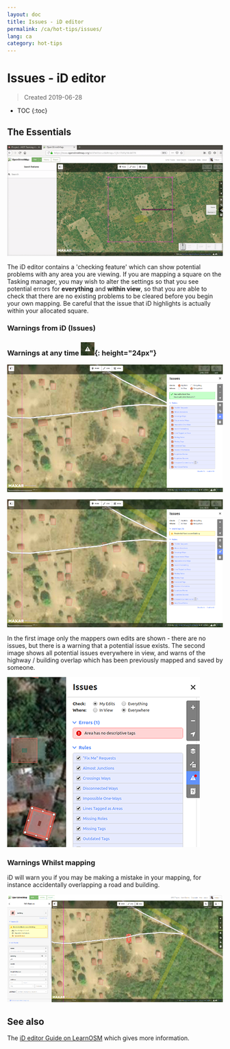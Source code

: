 ```yaml
---
layout: doc
title: Issues - iD editor
permalink: /ca/hot-tips/issues/
lang: ca
category: hot-tips
---
```


Issues - iD editor
============

> Created 2019-06-28  

- TOC
{:toc}

The Essentials
--------------

![issues][]

The iD editor contains a 'checking feature' which can show potential problems with any area you are viewing. If you are mapping a square on the Tasking manager, you may wish to alter the settings so that you see potential errors for **everything** and **within view**, so that you are able to check that there are no existing problems to be cleared before you begin your own mapping. Be careful that the issue that iD highlights is actually within your allocated square.  

### Warnings from iD (Issues) ###

### Warnings at any time ![id issues icon]{: height="24px"}

![id issues][]

![id issues everywhere][]

In the first image only the mappers own edits are shown - there are no issues, but there is a warning that a potential issue exists. The second image shows all potential issues everywhere in view, and warns of the highway / building overlap which has been previously mapped and saved by someone.  

![Error][]

### Warnings Whilst mapping

iD will warn you if you may be making a mistake in your mapping, for instance accidentally overlapping a road and building.  

![warn when mapping][]

See also  
---------

The [iD editor Guide on LearnOSM](/en/beginner/id-editor/) which gives more information.  


[issues]:/images/hot-tips/issues.gif "Tasking Manager selecting a square and loading into the iD editor"
[keymon]:/images/hot-tips/keymon.png
[id issues icon]: /images/hot-tips/id-issues.png
[warn when mapping]: /images/hot-tips/20190625-warn-when-mapping.png
[id issues]: /images/hot-tips/20190625-id-issues.png
[id issues everywhere]: /images/hot-tips/20190625-id-issues-everywhere.png
[Error]: /images/beginner/id-editor_error.png

